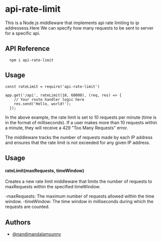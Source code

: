 
# api-rate-limit

This is a Node.js middleware that implements api rate limiting to ip addressess.Here We can specify how many requests to be sent to server for a specific api.


## API Reference
```
  npm i api-rate-limit
```

## Usage
```
const rateLimit = require('api-rate-limit')

app.get('/api', rateLimit(10, 60000), (req, res) => {
    // Your route handler logic here
    res.send('Hello, world!');
  });

```
In the above example, the rate limit is set to 10 requests per minute (time is in the format of milliseconds). If a user makes more than 10 requests within a minute, they will receive a 429 "Too Many Requests" error.

The middleware tracks the number of requests made by each IP address and ensures that the rate limit is not exceeded for any given IP address.

## Usage

#### rateLimit(maxRequests, timeWindow)
Creates a new rate limit middleware that limits the number of requests to maxRequests within the specified timeWindow.

-maxRequests: The maximum number of requests allowed within the time window.
-timeWindow: The time window in milliseconds during which the requests are counted.


## Authors

- [@nandimandalamsunny](https://github.com/NANDIMANDALAM-SUNNY)
